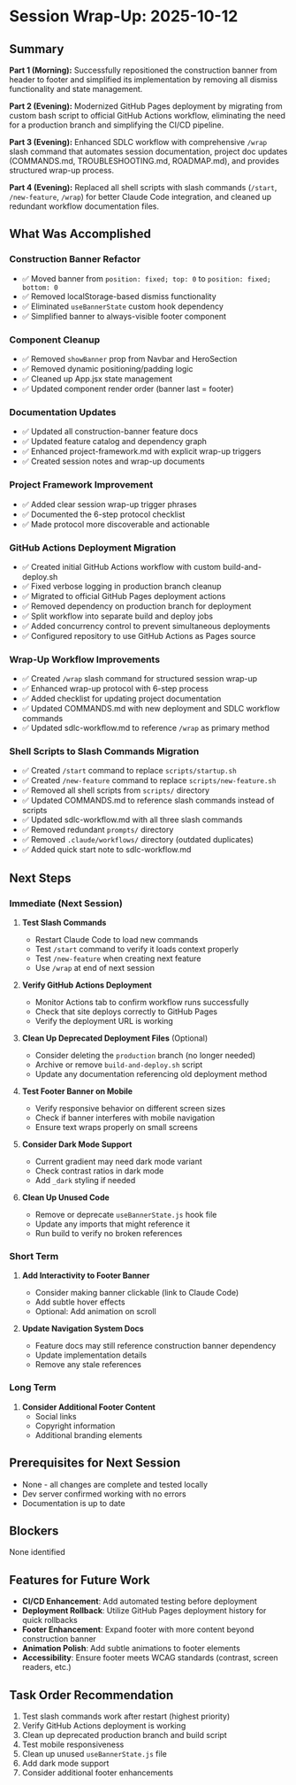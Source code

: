 # Session Wrap-Up: 2025-10-12

## Summary

**Part 1 (Morning):** Successfully repositioned the construction banner from header to footer and simplified its implementation by removing all dismiss functionality and state management.

**Part 2 (Evening):** Modernized GitHub Pages deployment by migrating from custom bash script to official GitHub Actions workflow, eliminating the need for a production branch and simplifying the CI/CD pipeline.

**Part 3 (Evening):** Enhanced SDLC workflow with comprehensive `/wrap` slash command that automates session documentation, project doc updates (COMMANDS.md, TROUBLESHOOTING.md, ROADMAP.md), and provides structured wrap-up process.

**Part 4 (Evening):** Replaced all shell scripts with slash commands (`/start`, `/new-feature`, `/wrap`) for better Claude Code integration, and cleaned up redundant workflow documentation files.

## What Was Accomplished

### Construction Banner Refactor
- ✅ Moved banner from `position: fixed; top: 0` to `position: fixed; bottom: 0`
- ✅ Removed localStorage-based dismiss functionality
- ✅ Eliminated `useBannerState` custom hook dependency
- ✅ Simplified banner to always-visible footer component

### Component Cleanup
- ✅ Removed `showBanner` prop from Navbar and HeroSection
- ✅ Removed dynamic positioning/padding logic
- ✅ Cleaned up App.jsx state management
- ✅ Updated component render order (banner last = footer)

### Documentation Updates
- ✅ Updated all construction-banner feature docs
- ✅ Updated feature catalog and dependency graph
- ✅ Enhanced project-framework.md with explicit wrap-up triggers
- ✅ Created session notes and wrap-up documents

### Project Framework Improvement
- ✅ Added clear session wrap-up trigger phrases
- ✅ Documented the 6-step protocol checklist
- ✅ Made protocol more discoverable and actionable

### GitHub Actions Deployment Migration
- ✅ Created initial GitHub Actions workflow with custom build-and-deploy.sh
- ✅ Fixed verbose logging in production branch cleanup
- ✅ Migrated to official GitHub Pages deployment actions
- ✅ Removed dependency on production branch for deployment
- ✅ Split workflow into separate build and deploy jobs
- ✅ Added concurrency control to prevent simultaneous deployments
- ✅ Configured repository to use GitHub Actions as Pages source

### Wrap-Up Workflow Improvements
- ✅ Created `/wrap` slash command for structured session wrap-up
- ✅ Enhanced wrap-up protocol with 6-step process
- ✅ Added checklist for updating project documentation
- ✅ Updated COMMANDS.md with new deployment and SDLC workflow commands
- ✅ Updated sdlc-workflow.md to reference `/wrap` as primary method

### Shell Scripts to Slash Commands Migration
- ✅ Created `/start` command to replace `scripts/startup.sh`
- ✅ Created `/new-feature` command to replace `scripts/new-feature.sh`
- ✅ Removed all shell scripts from `scripts/` directory
- ✅ Updated COMMANDS.md to reference slash commands instead of scripts
- ✅ Updated sdlc-workflow.md with all three slash commands
- ✅ Removed redundant `prompts/` directory
- ✅ Removed `.claude/workflows/` directory (outdated duplicates)
- ✅ Added quick start note to sdlc-workflow.md

## Next Steps

### Immediate (Next Session)
1. **Test Slash Commands**
   - Restart Claude Code to load new commands
   - Test `/start` command to verify it loads context properly
   - Test `/new-feature` when creating next feature
   - Use `/wrap` at end of next session

1. **Verify GitHub Actions Deployment**
   - Monitor Actions tab to confirm workflow runs successfully
   - Check that site deploys correctly to GitHub Pages
   - Verify the deployment URL is working

1. **Clean Up Deprecated Deployment Files** (Optional)
   - Consider deleting the `production` branch (no longer needed)
   - Archive or remove `build-and-deploy.sh` script
   - Update any documentation referencing old deployment method

1. **Test Footer Banner on Mobile**
   - Verify responsive behavior on different screen sizes
   - Check if banner interferes with mobile navigation
   - Ensure text wraps properly on small screens

1. **Consider Dark Mode Support**
   - Current gradient may need dark mode variant
   - Check contrast ratios in dark mode
   - Add `_dark` styling if needed

1. **Clean Up Unused Code**
   - Remove or deprecate `useBannerState.js` hook file
   - Update any imports that might reference it
   - Run build to verify no broken references

### Short Term
1. **Add Interactivity to Footer Banner**
   - Consider making banner clickable (link to Claude Code)
   - Add subtle hover effects
   - Optional: Add animation on scroll

1. **Update Navigation System Docs**
   - Feature docs may still reference construction banner dependency
   - Update implementation details
   - Remove any stale references

### Long Term
1. **Consider Additional Footer Content**
   - Social links
   - Copyright information
   - Additional branding elements

## Prerequisites for Next Session

- None - all changes are complete and tested locally
- Dev server confirmed working with no errors
- Documentation is up to date

## Blockers

None identified

## Features for Future Work

- **CI/CD Enhancement**: Add automated testing before deployment
- **Deployment Rollback**: Utilize GitHub Pages deployment history for quick rollbacks
- **Footer Enhancement**: Expand footer with more content beyond construction banner
- **Animation Polish**: Add subtle animations to footer elements
- **Accessibility**: Ensure footer meets WCAG standards (contrast, screen readers, etc.)

## Task Order Recommendation

1. Test slash commands work after restart (highest priority)
1. Verify GitHub Actions deployment is working
1. Clean up deprecated production branch and build script
1. Test mobile responsiveness
1. Clean up unused `useBannerState.js` file
1. Add dark mode support
1. Consider additional footer enhancements
